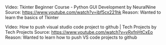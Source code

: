 Video: Tkinter Beginner Course - Python GUI Development by NeuralNine
Source: https://www.youtube.com/watch?v=ibf5cx221hk
Reason: Wanted to learn the basics of Tkinter

Video: How to push visual studio code project to github | Tech Projects by Tech Projects
Source: https://www.youtube.com/watch?v=vRxfnHtCxEo
Reason: Wanted to learn how to push VS code projects to github

